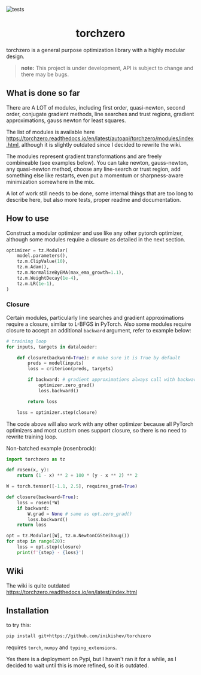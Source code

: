![tests](https://github.com/inikishev/torchzero/actions/workflows/tests.yml/badge.svg)

<h1 align='center'>torchzero</h1>

torchzero is a general purpose optimization library with a highly modular design.

> **note:** This project is under development, API is subject to change and there may be bugs.

## What is done so far

There are A LOT of modules, including first order, quasi-newton, second order, conjugate gradient methods, line searches and trust regions, gradient approximations, gauss newton for least squares.

The list of modules is available here <https://torchzero.readthedocs.io/en/latest/autoapi/torchzero/modules/index.html>, although it is slightly outdated since I decided to rewrite the wiki.

The modules represent gradient transformations and are freely combineable (see examples below). You can take newton, gauss-newton, any quasi-newton method, choose any line-search or trust region, add something else like restarts, even put a momentum or sharpness-aware minimization somewhere in the mix.

A lot of work still needs to be done, some internal things that are too long to describe here, but also more tests, proper readme and documentation.

## How to use

Construct a modular optimizer and use like any other pytorch optimizer, although some modules require a closure as detailed in the next section.

```py
optimizer = tz.Modular(
    model.parameters(),
    tz.m.ClipValue(10),
    tz.m.Adam(),
    tz.m.NormalizeByEMA(max_ema_growth=1.1),
    tz.m.WeightDecay(1e-4),
    tz.m.LR(1e-1),
)
```

### Closure

Certain modules, particularly line searches and gradient approximations require a closure, similar to L-BFGS in PyTorch. Also some modules require closure to accept an additional `backward` argument, refer to example below:

```python
# training loop
for inputs, targets in dataloader:

    def closure(backward=True): # make sure it is True by default
        preds = model(inputs)
        loss = criterion(preds, targets)

        if backward: # gradient approximations always call with backward=False.
            optimizer.zero_grad()
            loss.backward()

        return loss

    loss = optimizer.step(closure)
```

The code above will also work with any other optimizer because all PyTorch optimizers and most custom ones support closure, so there is no need to rewrite training loop.

Non-batched example (rosenbrock):

```py
import torchzero as tz

def rosen(x, y):
    return (1 - x) ** 2 + 100 * (y - x ** 2) ** 2

W = torch.tensor([-1.1, 2.5], requires_grad=True)

def closure(backward=True):
    loss = rosen(*W)
    if backward:
        W.grad = None # same as opt.zero_grad()
        loss.backward()
    return loss

opt = tz.Modular([W], tz.m.NewtonCGSteihaug())
for step in range(20):
    loss = opt.step(closure)
    print(f'{step} - {loss}')
```

## Wiki

The wiki is quite outdated <https://torchzero.readthedocs.io/en/latest/index.html>

## Installation

to try this:

```bash
pip install git+https://github.com/inikishev/torchzero
```

requires `torch`, `numpy` and `typing_extensions`.

Yes there is a deployment on Pypi, but I haven't ran it for a while, as I decided to wait until this is more refined, so it is outdated.
